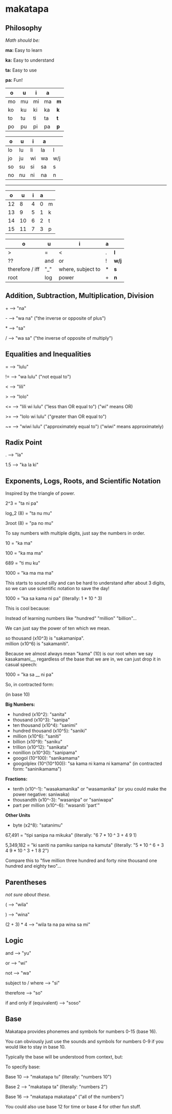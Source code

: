 # makatapa

## Philosophy

_Math should be:_

**ma:** Easy to learn

**ka:** Easy to understand

**ta:** Easy to use

**pa:** Fun!




|o|u|i|a||
|-|-|-|-|-|
|mo|mu|mi|ma|**m**|
|ko|ku|ki|ka|**k**|
|to|tu|ti|ta|**t**|
|po|pu|pi|pa|**p**|

|o|u|i|a||
|-|-|-|-|-|
|lo|lu|li|la|l|
|jo|ju|wi|wa|w/j|
|so|su|si|sa|s|
|no|nu|ni|na|n|

---

|o|u|i|a||
|-|-|-|-|-|
|12|8|4|0|m|
|13|9|5|1|k|
|14|10|6|2|t|
|15|11|7|3|p|

|o|u|i|a||
|-|-|-|-|-|
|>|=|<|.|**l**|
|??|and|or|!|**w/j**|
|therefore / iff|"_"| where, subject to|\*|**s**|
|root|log|power|+|**n**|

## Addition, Subtraction, Multiplication, Division

\+ --> "na"

\- --> "wa na" ("the inverse or opposite of plus")

\* --> "sa"

/ --> "wa sa" ("the inverse of opposite of multiply")


## Equalities and Inequalities

= --> "lulu"

!= --> "wa lulu" ("not equal to")

\< --> "lili"

\> --> "lolo"

\<= --> "lili wi lulu" ("less than OR equal to") ("wi" means OR)

\>= --> "lolo wi lulu" ("greater than OR equal to")

\~= --> "wiwi lulu" ("approximately equal to") ("wiwi" means approximately)

## Radix Point 

. --> "la"

1.5 --> "ka la ki"

## Exponents, Logs, Roots, and Scientific Notation

Inspired by the triangle of power.

2^3 = "ta ni pa"

log_2 (8) = "ta nu mu"

3root (8) = "pa no mu"

To say numbers with multiple digits, just say the numbers in order.

10 = "ka ma"

100 = "ka ma ma"

689 = "ti mu ku"

1000 = "ka ma ma ma"

This starts to sound silly and can be hard to understand after about 3 digits, so we can use scientific notation to save the day!

1000 = "ka sa kama ni pa" (literally: 1 * 10 ^ 3)

This is cool because:

Instead of learning numbers like "hundred" "million" "billion"...

We can just say the power of ten which we mean.

so thousand (x10^3) is "sakamanipa".  
million (x10^6) is "sakamaniti".

Because we almost always mean "kama" (10) is our root when we say kasakamani__, regardless of the base that we are in, we can just drop it in casual speech:

1000 = "ka sa __ ni pa"

So, in contracted form:

(in base 10)

**Big Numbers:**

* hundred (x10^2): "sanita"  
* thousand (x10^3): "sanipa" 
* ten thousand (x10^4): "sanimi" 
* hundred thousand (x10^5): "saniki" 
* million (x10^6): "saniti" 
* billion (x10^9): "saniku"
* trillion (x10^12): "sanikata"
* nonillion (x10^30): "sanipama"
* googol (10^100): "sanikamama"
* googolplex (10^(10^100)): "sa kama ni kama ni kamama" (in contracted form: "saninikamama")

**Fractions:**

* tenth (x10^-1): "wasakamanika" or "wasamanika" (or you could make the power negative: saniwaka)
* thousandth (x10^-3): "wasanipa" or "saniwapa"
* part per million (x10^-6): "wasaniti 'part'"

**Other Units**

* byte (x2^8): "satanimu"

67,491 = "tipi sanipa na mikuka" (literally: "6 7 * 10 ^ 3 + 4 9 1)

5,349,182 = "ki saniti na pamiku sanipa na kamuta" (literally: "5 * 10 ^ 6 + 3 4 9 * 10 ^ 3 + 1 8 2")

Compare this to "five million three hundred and forty nine thousand one hundred and eighty two"...

## Parentheses

_not sure about these._

( --> "wila"

) --> "wina"

(2 + 3) * 4 --> "wila ta na pa wina sa mi"

## Logic 

and --> "yu"

or --> "wi"

not --> "wa"

subject to / where --> "si"

therefore --> "so"

if and only if (equivalent) --> "soso"

## Base 

Makatapa provides phonemes and symbols for numbers 0-15 (base 16).

You can obviously just use the sounds and symbols for numbers 0-9 if you would like to stay in base 10.

Typically the base will be understood from context, but:

To specify base:

Base 10 --> "makatapa tu" (literally: "numbers 10")

Base 2 --> "makatapa ta" (literally: "numbers 2")

Base 16 --> "makatapa makatapa" ("all of the numbers")

You could also use base 12 for time or base 4 for other fun stuff.



